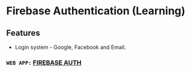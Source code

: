 # Firebase Authentication (Learning)

## Features

- Login system - Google, Facebook and Email.

### `WEB APP:` [FIREBASE AUTH](https://fire-auth-1234.web.app/)
